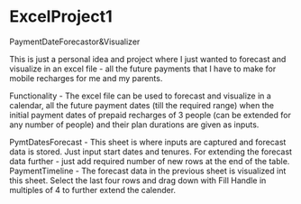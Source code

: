 # ExcelProject1
PaymentDateForecastor&amp;Visualizer

This is just a personal idea and project where I just wanted to forecast and visualize in an excel file - all the future payments that I have to make for mobile recharges for me and my parents.

Functionality - The excel file can be used to forecast and visualize in a calendar, all the future payment dates (till the required range) when the initial payment dates of prepaid recharges of 3 people (can be extended for any number of people) and their plan durations are given as inputs.

PymtDatesForecast - This sheet is where inputs are captured and forecast data is stored.
                    Just input start dates and tenures.
                    For extending the forecast data further - just add required number of new rows at the end of the table.
PaymentTimeline   - The forecast data in the previous sheet is visualized int this sheet.
                    Select the last four rows and drag down with Fill Handle in multiples of 4 to further extend the calender.
